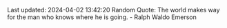 Last updated: 2024-04-02 13:42:20
Random Quote: The world makes way for the man who knows where he is going. - Ralph Waldo Emerson
